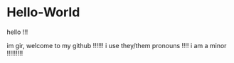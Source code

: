 # Hello-World

hello !!!

im gir, welcome to my github !!!!!!
i use they/them pronouns !!!!
i am a minor !!!!!!!!!
